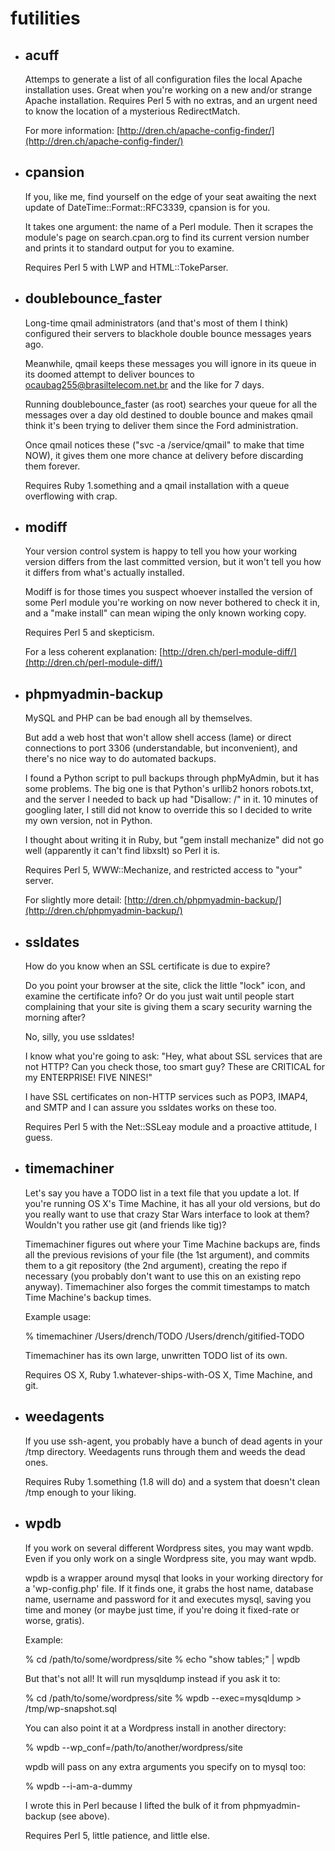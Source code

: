 futilities
==========

* ## acuff

	Attemps to generate a list of all configuration files the local
	Apache installation uses. Great when you're working on a new and/or
	strange Apache installation. Requires Perl 5 with no extras, and
	an urgent need to know the location of a mysterious RedirectMatch.

	For more information: [http://dren.ch/apache-config-finder/](http://dren.ch/apache-config-finder/)

* ## cpansion

	If you, like me, find yourself on the edge of your seat awaiting
	the next update of DateTime::Format::RFC3339, cpansion is for you.

	It takes one argument: the name of a Perl module.
	Then it scrapes the module's page on search.cpan.org to find its current
	version number and prints it to standard output for you to examine.

	Requires Perl 5 with LWP and HTML::TokeParser.

* ## doublebounce_faster

	Long-time qmail administrators (and that's most of them I think)
	configured their servers to blackhole double bounce messages years ago.

	Meanwhile, qmail keeps these messages you will ignore in its queue in
	its doomed attempt to deliver bounces to ocaubag255@brasiltelecom.net.br
	and the like for 7 days.

	Running doublebounce_faster (as root) searches your queue for all the
	messages over a day old destined to double bounce and makes qmail
	think it's been trying to deliver them since the Ford administration.

	Once qmail notices these ("svc -a /service/qmail" to make that time NOW),
	it gives them one more chance at delivery before discarding them forever.

	Requires Ruby 1.something and a qmail installation with a queue
	overflowing with crap.

* ## modiff

	Your version control system is happy to tell you how your working
	version differs from the last committed version, but it won't
	tell you how it differs from what's actually installed.

	Modiff is for those times you suspect whoever installed the version
	of some Perl module you're working on now never bothered to check it in,
	and a "make install" can mean wiping the only known working copy.

	Requires Perl 5 and skepticism.

	For a less coherent explanation: [http://dren.ch/perl-module-diff/](http://dren.ch/perl-module-diff/)

* ## phpmyadmin-backup

    MySQL and PHP can be bad enough all by themselves.

    But add a web host that won't allow shell access (lame) or
    direct connections to port 3306 (understandable, but inconvenient),
    and there's no nice way to do automated backups.

    I found a Python script to pull backups through phpMyAdmin, but it has
    some problems. The big one is that Python's urllib2 honors robots.txt,
    and the server I needed to back up had "Disallow: /" in it.
    10 minutes of googling later, I still did not know to override this
    so I decided to write my own version, not in Python.

    I thought about writing it in Ruby, but "gem install mechanize"
    did not go well (apparently it can't find libxslt) so Perl it is.

    Requires Perl 5, WWW::Mechanize, and restricted access to "your" server.

    For slightly more detail: [http://dren.ch/phpmyadmin-backup/](http://dren.ch/phpmyadmin-backup/)

* ## ssldates

    How do you know when an SSL certificate is due to expire?

    Do you point your browser at the site, click the little "lock" icon,
    and examine the certificate info? Or do you just wait until people
    start complaining that your site is giving them a scary security
    warning the morning after?

    No, silly, you use ssldates!

    I know what you're going to ask: "Hey, what about SSL services that
    are not HTTP? Can you check those, too smart guy? These are CRITICAL
    for my ENTERPRISE! FIVE NINES!"

    I have SSL certificates on non-HTTP services such as POP3, IMAP4, and
    SMTP and I can assure you ssldates works on these too.

    Requires Perl 5 with the Net::SSLeay module and a proactive attitude,
    I guess.

* ## timemachiner

    Let's say you have a TODO list in a text file that you update a lot.
    If you're running OS X's Time Machine, it has all your old versions,
    but do you really want to use that crazy Star Wars interface to look
    at them? Wouldn't you rather use git (and friends like tig)?

    Timemachiner figures out where your Time Machine backups are,
    finds all the previous revisions of your file (the 1st argument), and
    commits them to a git repository (the 2nd argument), creating the
    repo if necessary (you probably don't want to use this on an existing
    repo anyway). Timemachiner also forges the commit timestamps to match
    Time Machine's backup times.

    Example usage:

    % timemachiner /Users/drench/TODO /Users/drench/gitified-TODO

    Timemachiner has its own large, unwritten TODO list of its own.

    Requires OS X, Ruby 1.whatever-ships-with-OS X, Time Machine, and git.

* ## weedagents

	If you use ssh-agent, you probably have a bunch of dead agents in your
	/tmp directory. Weedagents runs through them and weeds the dead ones.

	Requires Ruby 1.something (1.8 will do) and a system that doesn't clean
	/tmp enough to your liking.

* ## wpdb

    If you work on several different Wordpress sites, you may want wpdb.
    Even if you only work on a single Wordpress site, you may want wpdb.

    wpdb is a wrapper around mysql that looks in your working directory for
    a 'wp-config.php' file. If it finds one, it grabs the host name,
    database name, username and password for it and executes mysql, saving
    you time and money (or maybe just time, if you're doing it fixed-rate
    or worse, gratis).

    Example:

    % cd /path/to/some/wordpress/site
    % echo "show tables;" | wpdb

    But that's not all! It will run mysqldump instead if you ask it to:

    % cd /path/to/some/wordpress/site
    % wpdb --exec=mysqldump > /tmp/wp-snapshot.sql

    You can also point it at a Wordpress install in another directory:

    % wpdb --wp_conf=/path/to/another/wordpress/site

    wpdb will pass on any extra arguments you specify on to mysql too:

    % wpdb --i-am-a-dummy

    I wrote this in Perl because I lifted the bulk of it from
    phpmyadmin-backup (see above).

    Requires Perl 5, little patience, and little else.
